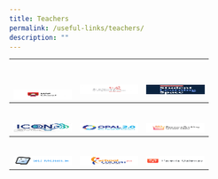 ```yaml
---
title: Teachers
permalink: /useful-links/teachers/
description: ""
---
```

<table>
<thead>
  <tr>
    <th><br><br><br><a href="http://intranet.moe.gov.sg/" target="_blank" rel="noopener noreferrer"><img src="/images/MOE-Intranet-logo.jpg" alt="MOE intranet" width="106" height="17"></a></th>
    <th><br><br><a href="https://academyofsingaporeteachers.moe.edu.sg/" target="_blank" rel="noopener noreferrer"><img src="/images/AST-logo.jpg" alt="Academy of Singapore Teachers" width="106" height="17"></a></th>
    <th><br><br><a href="https://vle.learning.moe.edu.sg/login" target="_blank" rel="noopener noreferrer"><img src="/images/SLSLogo-e1661422248124.png" alt="Student Learning Space" width="106" height="17"></a></th>
  </tr>
</thead>
<tbody>
  <tr>
    <td><br><br><a href="https://icon.moe.edu.sg/" target="_blank" rel="noopener noreferrer"><img src="/images/iCON2-Logo.jpg" alt="ICON2.0" width="106" height="17"></a></td>
    <td><br><br><a href="https://www.opal2.moe.edu.sg/app/learner" target="_blank" rel="noopener noreferrer"><img src="/images/Opal2-Logo.jpg" alt="OPAL" width="106" height="17"></a></td>
    <td><br><br><a href="https://rbs.avero-tech.com/" target="_blank" rel="noopener noreferrer"><img src="/images/RBS-Logo.jpg" alt="RBS" width="106" height="17"></a></td>
  </tr>
</tbody>
	<tbody>
  <tr>
    <td><br><br><a href="https://scmobile.moe.edu.sg/login" target="_blank" rel="noopener noreferrer"><img src="/images/SCMobile-Logo.jpg" alt="SC Mobile" width="106" height="17"></a></td>
    <td><br><br><a href="https://schoolcockpit.moe.gov.sg/" target="_blank" rel="noopener noreferrer"><img src="/images/SchCockpit-Logo.jpg" alt="School Cockpit Plus Icon" width="106" height="17"></a></td>
    <td><br><br><a href="https://pg.moe.edu.sg/" target="_blank" rel="noopener noreferrer"><img src="/images/PG-Logo.jpg" alt="Parent Gateway" width="106" height="17"></a></td>
  </tr>
</tbody>
</table>